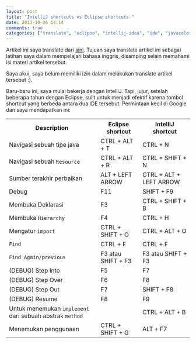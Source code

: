 ```yaml
---
layout: post
title: "IntelliJ shortcuts vs Eclipse shortcuts "
date: 2013-10-26 14:14
comments: true
categories: ["translate", "eclipse", "intellij-idea", "ide", "javacolors.blogspot.com"]
---
```


<div class="alert alert-danger">
Artikel ini saya translate dari <a href="http://javacolors.blogspot.com/2008/10/intellij-shortcuts-vs-eclipse-shortcuts.html"> sini</a>. Tujuan saya translate artikel ini sebagai latihan saya dalam mempelajari bahasa inggris, disamping selain memahami isi materi artikel tersebut.

Saya akui, saya belum memiliki izin dalam melakukan translate artikel tersebut :).      
</div>

Baru-baru ini, saya mulai bekerja dengan IntelliJ. Tapi, jujur, setelah beberapa tahun dengan Eclipse, sulit untuk menjadi efektif karena tombol shortcut yang berbeda antara dua IDE tersebut. Permintaan kecil di Google dan saya mendapatkan ini:

<table class="table table-bordered">
<tr>
	<th>Description</th>
	<th>Eclipse shortcut</th>
	<th>IntelliJ shortcut</th>
</tr>
<tr>
	<td>Navigasi sebuah tipe java</td>
	<td>CTRL + ALT + T</td>
	<td>CTRL + N</td>
</tr>
<tr>
	<td>Navigasi sebuah <code>Resource</code></td>
	<td>CTRL + ALT + R</td>
	<td>CTRL + SHIFT + N</td>
</tr>
<tr>
	<td>Sumber terakhir perbaikan</td>
	<td>ALT + LEFT ARROW</td>
	<td>CTRL + ALT + LEFT ARROW</td>
</tr>
<tr>
	<td>Debug</td>
	<td>F11</td>
	<td>SHIFT + F9</td>
</tr>
<tr>
	<td>Membuka Deklarasi</td>
	<td>F3</td>
	<td>CTRL + SHIFT + B</td>
</tr>
<tr>
	<td>Membuka <code>Hierarchy</code></td>
	<td>F4</td>
	<td>CTRL + H</td>
</tr>
<tr>
	<td>Mengatur <code>import</code></td>
	<td>CTRL + SHIFT + O</td>
	<td>CTRL + ALT + O</td>
</tr>
<tr>
	<td><code>Find</code></td>
	<td>CTRL + F</td>
	<td>CTRL + F</td>
</tr>
<tr>
	<td><code>Find Again/previous</code></td>
	<td>F3 atau SHIFT + F3</td>
	<td>F3 atau SHIFT + F3</td>
</tr>
<tr>
	<td>(DEBUG) Step Into</td>
	<td>F5</td>
	<td>F7</td>
</tr>
<tr>
	<td>(DEBUG) Step Over</td>
	<td>F6</td>
	<td>F8</td>
</tr>
<tr>
	<td>(DEBUG) Step Out</td>
	<td>F7</td>
	<td>SHIFT + F8</td>
</tr>

<tr>
	<td>(DEBUG) Resume</td>
	<td>F8</td>
	<td>F9</td>
</tr>

<tr>
	<td>Untuk menemukan <code>implement</code> dari sebuah abstrak <code>method</code></td>
	<td></td>
	<td>CTRL + ALT + B</td>
</tr>
<tr>
	<td>Menemukan penggunaan</td>
	<td>CTRL + SHIFT + G</td>
	<td>ALT + F7</td>
</tr>
</table>